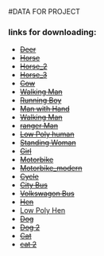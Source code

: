 #DATA FOR PROJECT
### links for downloading:
* ~~[Deer](https://www.blendswap.com/blends/view/21278)~~
* ~~[Horse](https://www.blendswap.com/blends/view/78140)~~
* ~~[Horse_2](https://www.blendswap.com/blends/view/76528)~~
* ~~[Horse_3](https://www.blendswap.com/blends/view/78658)~~
* ~~[Cow](https://www.blendswap.com/blends/view/67221)~~
* ~~[Walking Man](https://www.blendswap.com/blends/view/20564)~~
* ~~[Running Boy](https://www.blendswap.com/blends/view/24092)~~
* ~~[Man with Hand](https://www.blendswap.com/blends/view/67045)~~
* ~~[Walking Man](https://www.blendswap.com/blends/view/66412)~~
* ~~[ranger Man](https://www.blendswap.com/blends/view/71099)~~
* ~~[Low Poly human](https://www.blendswap.com/blends/view/71843)~~
* ~~[Standing Woman](https://www.blendswap.com/blends/view/66413)~~
* ~~[Girl](https://www.blendswap.com/blends/view/66416)~~
* ~~[Motorbike](https://www.blendswap.com/blends/view/48422)~~
* ~~[Motorbike_modern](https://www.blendswap.com/blends/view/66781)~~
* ~~[Cycle](https://www.blendswap.com/blends/view/72436)~~
* ~~[City Bus](https://www.blendswap.com/blends/view/47548)~~
* ~~[Volkswagon Bus](https://www.blendswap.com/blends/view/48280)~~
* ~~[Hen](https://www.blendswap.com/blends/view/76313)~~
* [Low Poly Hen](https://www.blendswap.com/blends/view/76321)
* ~~[Dog](https://www.blendswap.com/blends/view/71960)~~
* ~~[Dog 2](https://www.blendswap.com/blends/view/77864)~~
* ~~[Cat](https://www.blendswap.com/blends/view/57118)~~
* ~~[cat 2](https://www.blendswap.com/blends/view/86110)~~